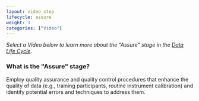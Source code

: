 ```yaml
---
layout: video_step
lifecycle: assure
weight: 3
categories: ["Video"]
---
```


*Select a Video below to learn more about the "Assure" stage in the <a href="https://www.dataone.org/data-life-cycle" target="_blank">Data Life Cycle</a>.*

### What is the "Assure" stage?

Employ quality assurance and quality control procedures that enhance the quality of data (e.g., training participants, routine instrument calibration) and identify potential errors and techniques to address them.
